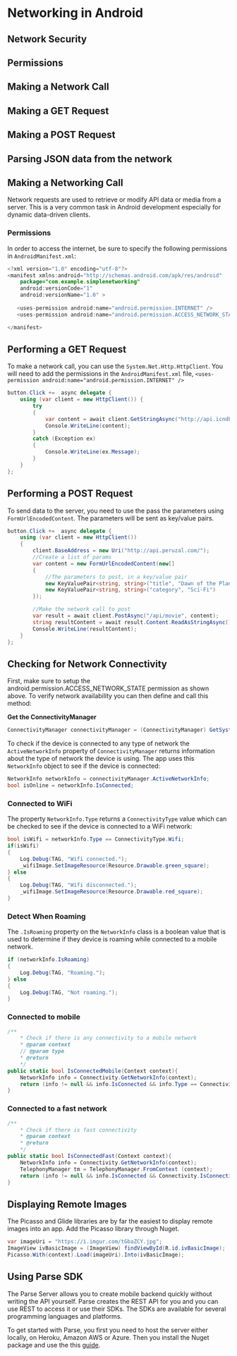 # Networking in Android

## Network Security

## Permissions

## Making a Network Call

## Making a GET Request

## Making a POST Request

## Parsing JSON data from the network

## Making a Networking Call

Network requests are used to retrieve or modify API data or media from a server. This is a very common task in Android development especially for dynamic data-driven clients.

### Permissions

In order to access the internet, be sure to specify the following permissions in `AndroidManifest.xml`:

```java
<?xml version="1.0" encoding="utf-8"?>
<manifest xmlns:android="http://schemas.android.com/apk/res/android"
    package="com.example.simplenetworking"
    android:versionCode="1"
    android:versionName="1.0" >
 
   <uses-permission android:name="android.permission.INTERNET" /> 
   <uses-permission android:name="android.permission.ACCESS_NETWORK_STATE" />

</manifest>
```

## Performing a GET Request

To make a network call, you can use the `System.Net.Http.HttpClient`. You will need to add the permissions in the `AndroidManifest.xml` file, `<uses-permission android:name="android.permission.INTERNET" />`

```cs
button.Click +=  async delegate {
    using (var client = new HttpClient()) {
        try
        {
            var content = await client.GetStringAsync("http://api.icndb.com/jokes/random");
            Console.WriteLine(content);
        }
        catch (Exception ex)
        {
            Console.WriteLine(ex.Message);
        }
    }
};
```

## Performing a POST Request

To send data to the server, you need to use the pass the parameters using `FormUrlEncodedContent`. The parameters will be sent as key/value pairs.

```cs
button.Click +=  async delegate {
    using (var client = new HttpClient())
    {
        client.BaseAddress = new Uri("http://api.peruzal.com/");
        //Create a list of params
        var content = new FormUrlEncodedContent(new[]
        {
            //The parameters to post, in a key/value pair
            new KeyValuePair<string, string>("title", "Dawn of the Planet Earth"),
            new KeyValuePair<string, string>("category", "Sci-Fi")
        });

        //Make the network call to post
        var result = await client.PostAsync("/api/movie", content);
        string resultContent = await result.Content.ReadAsStringAsync();
        Console.WriteLine(resultContent);
    }
};
```

## Checking for Network Connectivity

First, make sure to setup the android.permission.ACCESS_NETWORK_STATE permission as shown above. To verify network availability you can then define and call this method:

**Get the ConnectivityManager**

```cs
ConnectivityManager connectivityManager = (ConnectivityManager) GetSystemService(ConnectivityService);
```

To check if the device is connected to any type of network the `ActiveNetworkInfo` property of `ConnectivityManager` returns information about the type of network the device is using. The app uses this `NetworkInfo` object to see if the device is connected:

```cs
NetworkInfo networkInfo = connectivityManager.ActiveNetworkInfo;
bool isOnline = networkInfo.IsConnected;
```

### Connected to WiFi
The property `NetworkInfo.Type` returns a `ConnectivityType` value which can be checked to see if the device is connected to a WiFi network:

```cs
bool isWifi = networkInfo.Type == ConnectivityType.Wifi;
if(isWifi)
{
    Log.Debug(TAG, "Wifi connected.");
    _wifiImage.SetImageResource(Resource.Drawable.green_square);
} else
{
    Log.Debug(TAG, "Wifi disconnected.");
    _wifiImage.SetImageResource(Resource.Drawable.red_square);
}
```

### Detect When Roaming
The `.IsRoaming` property on the `NetworkInfo` class is a boolean value that is used to determine if they device is roaming while connected to a mobile network.

```cs
if (networkInfo.IsRoaming)
{
    Log.Debug(TAG, "Roaming.");
} else
{
    Log.Debug(TAG, "Not roaming.");
}
```


### Connected to mobile

```cs
/**
    * Check if there is any connectivity to a mobile network
    * @param context
    // @param type
    * @return
    */
public static bool IsConnectedMobile(Context context){
    NetworkInfo info = Connectivity.GetNetworkInfo(context);
    return (info != null && info.IsConnected && info.Type == ConnectivityType.Mobile);
}
```


### Connected to a fast network

```cs
/**
    * Check if there is fast connectivity
    * @param context
    * @return
    */
public static bool IsConnectedFast(Context context){
    NetworkInfo info = Connectivity.GetNetworkInfo(context);
    TelephonyManager tm = TelephonyManager.FromContext (context);
    return (info != null && info.IsConnected && Connectivity.IsConnectionFast(info.Type, tm.NetworkType));
}
```

## Displaying Remote Images

The Picasso and Glide libraries are by far the easiest to display remote images into an app. Add the Picasso library through Nuget.

```cs
var imageUri = "https://i.imgur.com/tGbaZCY.jpg";
ImageView ivBasicImage = (ImageView) findViewById(R.id.ivBasicImage);
Picasso.With(context).Load(imageUri).Into(ivBasicImage);
```

## Using Parse SDK

The Parse Server allows you to create mobile backend quickly without writing the API yourself. Parse creates the REST API for you and you can use REST to access it or use their SDKs.
The SDKs are available for several programming languages and platforms.

To get started with Parse, you first you need to host the server either locally, on Heroku, Amazon AWS or Azure. Then you install the Nuget package and use the this [guide]().

